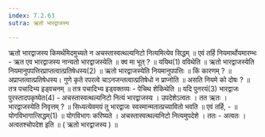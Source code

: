```yaml
---
index: 7.2.63
sutra: ऋतो भारद्वाजस्य

---
```

ऋतो भारद्वाजस्य किमर्थमिदमुच्यते न अचस्तास्वत्थल्यनिटो नित्यमित्येव सिद्धम् ॥ एवं तर्हि नियमार्थोयमारम्भः - ऋत एव भारद्वाजस्य नान्यतो भारद्वाजस्येति ॥ क्व मा भूत् ? ॥ ययिथ(1) वविथेति ॥ ऋतो भारद्वाजस्येति नियमानुपपत्तिरप्राप्तत्वात्प्रतिषेधस्य(2) ॥ ऋतो भारद्वाजस्येति नियमानुपपत्तिः ॥ किं कारणम् ? ॥ अप्राप्तत्वात्प्रतिषेधस्य। गुणे कृते रपरत्वे चाऽनजन्तत्वात्प्रतिषेधो न प्राप्नोति ॥ असति नियमे को दोषः ? ॥ तत्र पचादिभ्य इड्वचनम् ॥ तत्र पचादिभ्य इड्वक्तव्यः - पेचिथ शेकिथेति ॥ यदि पुनरयं(3) भारद्वाजः पुरस्तादपकृष्येत(4) - अचस्तास्वत्थल्यनिटो नित्यं भारद्वाजस्य । उपदेशेऽत्वतः । तत ऋतः । भारद्वाजस्येति निवृत्तम् ? ॥ सिध्यत्येवमयं तु भारद्वाजः स्वस्मान्मतात्प्रच्यावितो भवति ॥ एवं तर्हि, - ॥ योगविभागात्सिद्धम्(1) ॥ योगविभागः करिष्यते । अचस्तास्वत्थल्यनिटो नित्यमुपदेशे । ततः - अत्वतः । अत्वतश्चोपदेश इति ॥ ( ऋतो भारद्वाजस्य ) ॥